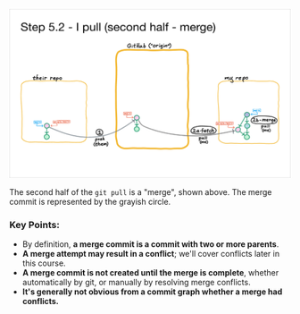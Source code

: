 ![](image5.png)

The second half of the `git pull` is a "merge", shown above. The merge commit is represented by the grayish circle.

### Key Points:
- By definition, **a merge commit is a commit with two or more parents**.
- **A merge attempt may result in a conflict**; we'll cover conflicts later in this course.
- **A merge commit is not created until the merge is complete**, whether automatically by git, or manually by resolving merge conflicts.
- **It's generally not obvious from a commit graph whether a merge had conflicts.**
